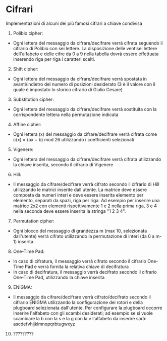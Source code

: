 # Cifrari
Implementazioni di alcuni dei più famosi cifrari a chiave condivisa

1) Polibio cipher:
- Ogni lettera del messaggio da cifrare/decifrare verrà cifrata seguendo il cifrario di Polibio con sei lettere. La disposizione delle ventisei lettere dell'alfabeto e delle cifre da 0 a 9 nella tabella dovrà essere effettuata inserendo riga per riga i caratteri scelti.

2) Shift cipher:
- Ogni lettera del messaggio da cifrare/decifrare verrà spostata in avanti/indietro del numero di posizioni desiderato (3 è il valore con il quale è impostato lo storico cifrario di Giulio Cesare)

3) Substitution cipher:
- Ogni lettera del messaggio da cifrare/decifrare verrà sostituita con la corrispondente lettera nella permutazione indicata

4) Affine cipher:
- Ogni lettera (x) del messaggio da cifrare/decifrare verrà cifrata come c(x) = (ax + b) mod 26 utilizzando i coefficienti selezionati

5) Vigenere:
- Ogni lettera del messaggio da cifrare/decifrare verrà cifrata utilizzando la chiave inserita, secondo il cifrario di Vigenere

6) Hill:
- Il messaggio da cifrare/decifrare verrà cifrato secondo il cifrario di Hill utilizzando le matrici inserite dall'utente. La matrice deve essere composta da numeri interi e deve essere inserita elemento per elemento, separati da spazi, riga per riga. Ad esempio per inserire una matrice 2x2 con elementi rispettivamente 1 e 2 nella prima riga, 3 e 4 nella seconda deve essere inserita la stringa "1 2 3 4".

7) Permutation cipher:
- Ogni blocco del messaggio di grandezza m (max 10, selezionata dall'utente) verrà cifrato utilizzando la permutazione di interi (da 0 a m-1) inserita.

8) One-Time Pad:
- In caso di cifratura, il messaggio verrà cifrato secondo il cifrario One-Time Pad e verrà fornita la relativa chiave di decifratura
- In caso di decifratura, il messaggio verrà decifrato secondo il cifrario One-Time Pad, utilizzando la chiave inserita

9) ENIGMA:
- Il messaggio da cifrare/decifrare verrà cifrato/decifrato secondo il cifrario ENIGMA utilizzando la configurazione dei rotori e della plugboard selezionata dall'utente. Per configurare la plugboard occorre inserire l'alfabeto con gli scambi desiderati; ad esempio se si vuole scambiare la b con la s e la g con la v l'alfabeto da inserire sarà: 
ascdefvhijklmnopqrbtugwxyz

10) ?????????
